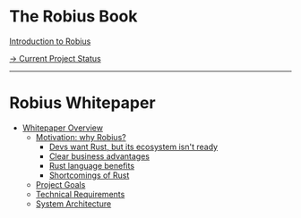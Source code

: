 # The Robius Book

[Introduction to Robius](index.md)

[→ Current Project Status](status.md)

-------------------

# Robius Whitepaper

- [Whitepaper Overview](whitepaper/overview.md)
    - [Motivation: why Robius?](whitepaper/motivation/motivation.md)
        - [Devs want Rust, but its ecosystem isn't ready](whitepaper/motivation/devs_want_rust.md)
        - [Clear business advantages](whitepaper/motivation/business_cases.md)
        - [Rust language benefits](whitepaper/motivation/rust_is_right.md)
        - [Shortcomings of Rust](whitepaper/motivation/rust_shortcomings.md)
    - [Project Goals]() <!-- whitepaper/goals.md) -->
    - [Technical Requirements]() <!-- whitepaper/requirements.md) -->
    - [System Architecture]() <!-- whitepaper/design.md) -->

